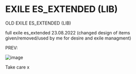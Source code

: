 # EXILE ES_EXTENDED (LIB)
OLD EXILE ES_EXTENDED (LIB)

full exile es_extended 23.08.2022 (changed design of items given/removed/used by me for desire and exile managment)

PREV:

![image](https://github.com/xkariee/old_exile_extended/assets/80005513/663b79cf-0808-4095-b104-b1d5d898339d)

Take care x
